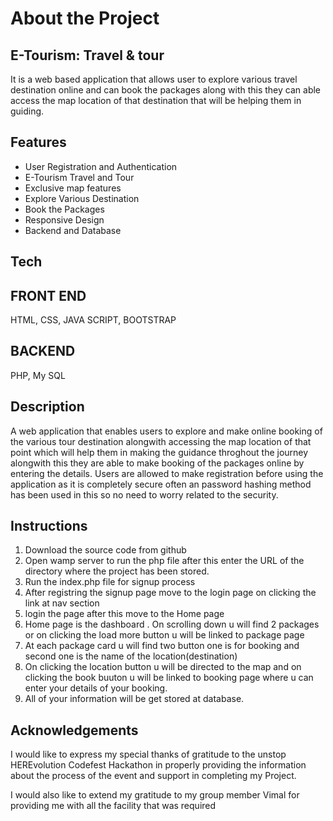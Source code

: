 # About the Project
## E-Tourism: Travel & tour
It is a web based application that allows user to explore various travel destination online and can book the packages along with this they can able access the map location of that destination that will be helping them in guiding.

## Features
- User Registration and Authentication
- E-Tourism Travel and Tour
- Exclusive map features
- Explore Various Destination
- Book the Packages
- Responsive Design
- Backend and Database


## Tech
## FRONT END
HTML, CSS, JAVA SCRIPT, BOOTSTRAP

## BACKEND
PHP, My SQL

## Description
A web application that enables users to explore and make online booking of the various tour destination alongwith accessing the map location of that point which will help them in making the guidance throghout the journey alongwith this they are able to make booking of the packages online by entering the details. Users are allowed to make registration before using the application as it is completely secure often an password hashing method has been used in this so no need to worry related to the security. 

## Instructions
1. Download the source code from github
2. Open wamp server to run the php file after this enter the URL of the directory where the project has been stored. 
3. Run the index.php file for signup process
4. After registring the signup page move to the login page on clicking the link at nav section
5. login the page after this move to the Home page
6. Home page is the dashboard . On scrolling down u will find 2 packages or on clicking the load more button u will be linked to package page
7. At each package card u will find two button one is for booking and second one is the name of the location(destination)
8. On clicking the location button u will be directed to the map and on clicking the book buuton u will be linked to booking page where u can enter your details of your booking.
9. All of your information will be get stored at database.
    
## Acknowledgements
I would like to express my special thanks of gratitude to the unstop HEREvolution Codefest Hackathon in properly providing the information about the process of the event  and support in completing my Project.

I would also like to extend my gratitude to my group member Vimal for providing me with all the facility that was required
